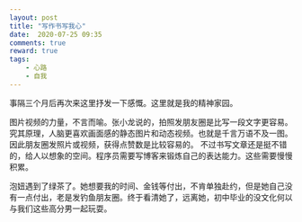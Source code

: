 ```yaml
---
layout: post
title: "写作书写我心"
date:  2020-07-25 09:35
comments: true
reward: true
tags: 
	- 心路
	- 自我
---
```

事隔三个月后再次来这里抒发一下感慨。这里就是我的精神家园。
<!-- more  -->
图片视频的力量，不言而喻。张小龙说的，拍照发朋友圈是比写一段文字更容易。究其原理，人脑更喜欢画面感的静态图片和动态视频。也就是千言万语不及一图。因此朋友圈发照片或视频，获得点赞数是比较容易的。
 不过书写文章还是挺不错的，给人以想象的空间。程序员需要写博客来锻炼自己的表达能力。这些需要慢慢积累。
 
 泡妞遇到了绿茶了。她想要我的时间、金钱等付出，不肯单独赴约，但是她自己没有一点付出，老是发钓鱼朋友圈。终于看清她了，远离她，初中毕业的没文化何以与我们这些高分男一起玩耍。
 